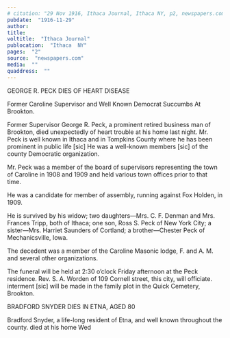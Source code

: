 ```yaml
---
# citation: "29 Nov 1916, Ithaca Journal, Ithaca NY, p2, newspapers.com."
pubdate:  "1916-11-29"
author: 
title: 
voltitle:  "Ithaca Journal"
publocation:  "Ithaca  NY"
pages:  "2"
source:  "newspapers.com"
media:  ""
quaddress:  ""
---
```

GEORGE R. PECK DIES OF HEART DISEASE 

Former Caroline Supervisor and Well Known Democrat Succumbs At Brookton. 

Former Supervisor George R. Peck, a prominent retired business man of Brookton, died unexpectedly of heart trouble at his home last night. Mr. Peck is well known in Ithaca and in Tompkins County where he has been prominent in public life [sic] He was a well-known members [sic] of the county Democratic organization. 

Mr. Peck was a member of the board of supervisors representing the town of Caroline in 1908 and 1909 and held various town offices prior to that time.

He was a candidate for member of assembly, running against Fox Holden, in 1909. 

He is survived by his widow; two daughters—Mrs. C. F. Denman and Mrs. Frances Tripp, both of Ithaca; one son, Ross S. Peck of New York City; a sister—Mrs. Harriet Saunders of Cortland; a brother—Chester Peck of Mechanicsville, Iowa. 

The decedent was a member of the Caroline Masonic lodge, F. and A. M. and several other organizations. 

The funeral will be held at 2:30 o’clock Friday afternoon at the Peck residence. Rev. S. A. Worden of 109 Cornell street, this city, will officiate. interment [sic] will be made in the family plot in the Quick Cemetery, Brookton. 

BRADFORD SNYDER DIES IN ETNA, AGED 80 

Bradford Snyder, a life-long resident of Etna, and well known throughout the county. died at his home Wed 

